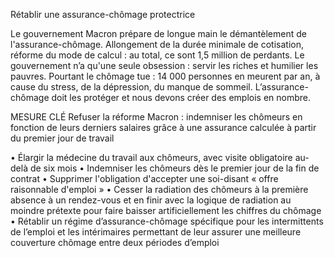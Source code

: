 Rétablir une assurance-chômage protectrice

Le gouvernement Macron prépare de longue main le démantèlement de l'assurance-chômage. Allongement de la durée minimale de cotisation, réforme du mode de calcul : au total, ce sont 1,5 million de perdants. Le gouvernement n’a qu'une seule obsession : servir les riches et humilier les pauvres. Pourtant le chômage tue : 14 000 personnes en meurent par an, à cause du stress, de la dépression, du manque de sommeil. L’assurance-chômage doit les protéger et nous devons créer des emplois en nombre.

MESURE CLÉ
Refuser la réforme Macron : indemniser les chômeurs en fonction de leurs derniers salaires grâce à une assurance calculée à partir du premier jour de travail

• Élargir la médecine du travail aux chômeurs, avec visite obligatoire au-delà de six mois
• Indemniser les chômeurs dès le premier jour de la fin de contrat
• Supprimer l'obligation d'accepter une soi-disant « offre raisonnable d'emploi »
• Cesser la radiation des chômeurs à la première absence à un rendez-vous et en finir avec la logique de radiation au moindre prétexte pour faire baisser artificiellement les chiffres du chômage
• Rétablir un régime d’assurance-chômage spécifique pour les intermittents de l’emploi et les intérimaires permettant de leur assurer une meilleure couverture chômage entre deux périodes d’emploi